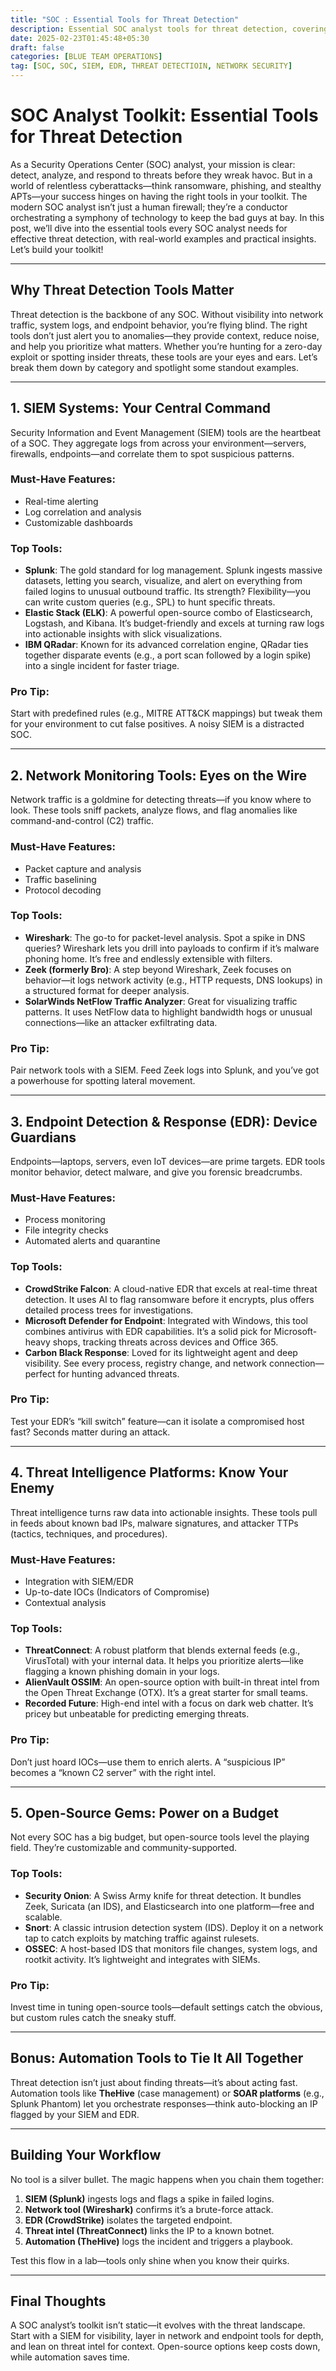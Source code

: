 ```yaml
---
title: "SOC : Essential Tools for Threat Detection"
description: Essential SOC analyst tools for threat detection, covering SIEM, network monitoring, EDR, threat intelligence, and automation, with real-world insights to enhance security operations and incident response efficiency.
date: 2025-02-23T01:45:48+05:30
draft: false
categories: [BLUE TEAM OPERATIONS]
tag: [SOC, SOC, SIEM, EDR, THREAT DETECTIOIN, NETWORK SECURITY]
---
```





# SOC Analyst Toolkit: Essential Tools for Threat Detection

As a Security Operations Center (SOC) analyst, your mission is clear: detect, analyze, and respond to threats before they wreak havoc. But in a world of relentless cyberattacks—think ransomware, phishing, and stealthy APTs—your success hinges on having the right tools in your toolkit. The modern SOC analyst isn’t just a human firewall; they’re a conductor orchestrating a symphony of technology to keep the bad guys at bay. In this post, we’ll dive into the essential tools every SOC analyst needs for effective threat detection, with real-world examples and practical insights. Let’s build your toolkit!

---

## Why Threat Detection Tools Matter

Threat detection is the backbone of any SOC. Without visibility into network traffic, system logs, and endpoint behavior, you’re flying blind. The right tools don’t just alert you to anomalies—they provide context, reduce noise, and help you prioritize what matters. Whether you’re hunting for a zero-day exploit or spotting insider threats, these tools are your eyes and ears. Let’s break them down by category and spotlight some standout examples.

---

## 1. SIEM Systems: Your Central Command

Security Information and Event Management (SIEM) tools are the heartbeat of a SOC. They aggregate logs from across your environment—servers, firewalls, endpoints—and correlate them to spot suspicious patterns.

### Must-Have Features:
- Real-time alerting
- Log correlation and analysis
- Customizable dashboards

### Top Tools:
- **Splunk**: The gold standard for log management. Splunk ingests massive datasets, letting you search, visualize, and alert on everything from failed logins to unusual outbound traffic. Its strength? Flexibility—you can write custom queries (e.g., SPL) to hunt specific threats.
- **Elastic Stack (ELK)**: A powerful open-source combo of Elasticsearch, Logstash, and Kibana. It’s budget-friendly and excels at turning raw logs into actionable insights with slick visualizations.
- **IBM QRadar**: Known for its advanced correlation engine, QRadar ties together disparate events (e.g., a port scan followed by a login spike) into a single incident for faster triage.

### Pro Tip:
Start with predefined rules (e.g., MITRE ATT&CK mappings) but tweak them for your environment to cut false positives. A noisy SIEM is a distracted SOC.

---

## 2. Network Monitoring Tools: Eyes on the Wire

Network traffic is a goldmine for detecting threats—if you know where to look. These tools sniff packets, analyze flows, and flag anomalies like command-and-control (C2) traffic.

### Must-Have Features:
- Packet capture and analysis
- Traffic baselining
- Protocol decoding

### Top Tools:
- **Wireshark**: The go-to for packet-level analysis. Spot a spike in DNS queries? Wireshark lets you drill into payloads to confirm if it’s malware phoning home. It’s free and endlessly extensible with filters.
- **Zeek (formerly Bro)**: A step beyond Wireshark, Zeek focuses on behavior—it logs network activity (e.g., HTTP requests, DNS lookups) in a structured format for deeper analysis.
- **SolarWinds NetFlow Traffic Analyzer**: Great for visualizing traffic patterns. It uses NetFlow data to highlight bandwidth hogs or unusual connections—like an attacker exfiltrating data.

### Pro Tip:
Pair network tools with a SIEM. Feed Zeek logs into Splunk, and you’ve got a powerhouse for spotting lateral movement.

---

## 3. Endpoint Detection & Response (EDR): Device Guardians

Endpoints—laptops, servers, even IoT devices—are prime targets. EDR tools monitor behavior, detect malware, and give you forensic breadcrumbs.

### Must-Have Features:
- Process monitoring
- File integrity checks
- Automated alerts and quarantine

### Top Tools:
- **CrowdStrike Falcon**: A cloud-native EDR that excels at real-time threat detection. It uses AI to flag ransomware before it encrypts, plus offers detailed process trees for investigations.
- **Microsoft Defender for Endpoint**: Integrated with Windows, this tool combines antivirus with EDR capabilities. It’s a solid pick for Microsoft-heavy shops, tracking threats across devices and Office 365.
- **Carbon Black Response**: Loved for its lightweight agent and deep visibility. See every process, registry change, and network connection—perfect for hunting advanced threats.

### Pro Tip:
Test your EDR’s “kill switch” feature—can it isolate a compromised host fast? Seconds matter during an attack.

---

## 4. Threat Intelligence Platforms: Know Your Enemy

Threat intelligence turns raw data into actionable insights. These tools pull in feeds about known bad IPs, malware signatures, and attacker TTPs (tactics, techniques, and procedures).

### Must-Have Features:
- Integration with SIEM/EDR
- Up-to-date IOCs (Indicators of Compromise)
- Contextual analysis

### Top Tools:
- **ThreatConnect**: A robust platform that blends external feeds (e.g., VirusTotal) with your internal data. It helps you prioritize alerts—like flagging a known phishing domain in your logs.
- **AlienVault OSSIM**: An open-source option with built-in threat intel from the Open Threat Exchange (OTX). It’s a great starter for small teams.
- **Recorded Future**: High-end intel with a focus on dark web chatter. It’s pricey but unbeatable for predicting emerging threats.

### Pro Tip:
Don’t just hoard IOCs—use them to enrich alerts. A “suspicious IP” becomes a “known C2 server” with the right intel.

---

## 5. Open-Source Gems: Power on a Budget

Not every SOC has a big budget, but open-source tools level the playing field. They’re customizable and community-supported.

### Top Tools:
- **Security Onion**: A Swiss Army knife for threat detection. It bundles Zeek, Suricata (an IDS), and Elasticsearch into one platform—free and scalable.
- **Snort**: A classic intrusion detection system (IDS). Deploy it on a network tap to catch exploits by matching traffic against rulesets.
- **OSSEC**: A host-based IDS that monitors file changes, system logs, and rootkit activity. It’s lightweight and integrates with SIEMs.

### Pro Tip:
Invest time in tuning open-source tools—default settings catch the obvious, but custom rules catch the sneaky stuff.

---

## Bonus: Automation Tools to Tie It All Together

Threat detection isn’t just about finding threats—it’s about acting fast. Automation tools like **TheHive** (case management) or **SOAR platforms** (e.g., Splunk Phantom) let you orchestrate responses—think auto-blocking an IP flagged by your SIEM and EDR.

---

## Building Your Workflow

No tool is a silver bullet. The magic happens when you chain them together:
1. **SIEM (Splunk)** ingests logs and flags a spike in failed logins.
2. **Network tool (Wireshark)** confirms it’s a brute-force attack.
3. **EDR (CrowdStrike)** isolates the targeted endpoint.
4. **Threat intel (ThreatConnect)** links the IP to a known botnet.
5. **Automation (TheHive)** logs the incident and triggers a playbook.

Test this flow in a lab—tools only shine when you know their quirks.

---

## Final Thoughts

A SOC analyst’s toolkit isn’t static—it evolves with the threat landscape. Start with a SIEM for visibility, layer in network and endpoint tools for depth, and lean on threat intel for context. Open-source options keep costs down, while automation saves time.
